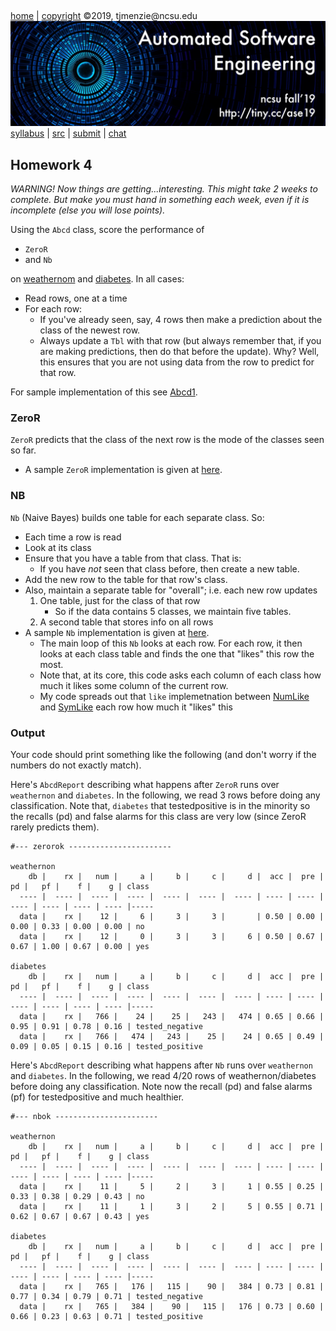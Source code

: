 <a name=top>&nbsp;<p> </a>
[home](http://tiny.cc/ase19#top) | 
[copyright](https://github.com/txt/ase19/blob/master/LICENSE.md#top) &copy;2019, tjmenzie&commat;ncsu.edu 
<br> [<img width=900 src="https://raw.githubusercontent.com/txt/ase19/master/etc/img/banner.png">](http://tiny.cc/ase19)<br> 
[syllabus](https://github.com/txt/ase19/blob/master/syllabus.md#top) | 
[src](http://menzies.us/fun) | 
[submit](http://tiny.cc/ase19give) | 
[chat](https://ase19.slack.com/) 

## Homework 4

<em>WARNING! Now things are getting...interesting. This might take 2 weeks to complete. But make you must hand in something each week, even if it is incomplete (else you will lose points).</em>

Using the `Abcd` class, score the performance of

- `ZeroR`
- and `Nb` 

on [weathernom](https://github.com/timm/fun/blob/master/data/weathernon.csv)
and [diabetes](https://github.com/timm/fun/blob/master/data/diabetes.csv).
In all cases:

- Read rows, one at a time
- For each row:
  - If you've already seen, say, 4 rows then make a prediction about the class of the newest row.
  - Always update a `Tbl` with that row (but always remember that, if you are making
    predictions, then do that before the update). Why? Well, this ensures that you
    are not using data from the row to predict for that row.

For sample implementation of this 
see [Abcd1](http://menzies.us/fun/abcd).

### ZeroR

`ZeroR` predicts that the class of the next row is the mode of the classes seen so far.

- A sample `ZeroR` implementation is given at [here](http://menzies.us/fun/zeror).

### NB

`Nb` (Naive Bayes) builds one table for each separate class. So:

- Each time a row is read
- Look at its class
- Ensure that you have a table from that class. That is:
  - If you have _not_ seen that class before, then create a new table.
- Add the new row to the table for that row's class.
- Also, maintain a separate table for "overall"; i.e. each new row
  updates 
  1. One table, just for the class of that row
     - So if the data contains 5 classes, we maintain five tables.
  2. A second table that stores info on all rows
- A sample `Nb` implementation is given at [here](http://menzies.us/fun/nb).
  - The main loop of this `Nb` looks at each row. For each row, it then looks
    at each class table and finds the one that "likes" this row the most.
  - Note that, at its core, this code asks each column of each class how much
    it likes some column of the current row.
  - My code spreads out that `like` implemetnation between 
    [NumLike](http://menzies.us/fun/num#like) 
    and 
    [SymLike](http://menzies.us/fun/sym#like) 
    each row how much it "likes" this

### Output

Your code should print something like the following (and don't worry if the numbers do not exactly match).

Here's `AbcdReport` describing what happens after
`ZeroR` runs over `weathernon` and `diabetes`. In the following,
we read 3 rows before doing any classification.
Note that, `diabetes` that testedpositive is in the minority
so the recalls (pd) and false alarms for this class are very low
(since ZeroR rarely predicts them).

```
#--- zerorok -----------------------

weathernon
    db |    rx |   num |     a |     b |     c |     d |  acc |  pre |   pd |   pf |    f |    g | class
  ---- |  ---- |  ---- |  ---- |  ---- |  ---- |  ---- | ---- | ---- | ---- | ---- | ---- | ---- |-----
  data |    rx |    12 |     6 |     3 |     3 |       | 0.50 | 0.00 | 0.00 | 0.33 | 0.00 | 0.00 | no
  data |    rx |    12 |     0 |     3 |     3 |     6 | 0.50 | 0.67 | 0.67 | 1.00 | 0.67 | 0.00 | yes

diabetes
    db |    rx |   num |     a |     b |     c |     d |  acc |  pre |   pd |   pf |    f |    g | class
  ---- |  ---- |  ---- |  ---- |  ---- |  ---- |  ---- | ---- | ---- | ---- | ---- | ---- | ---- |-----
  data |    rx |   766 |    24 |    25 |   243 |   474 | 0.65 | 0.66 | 0.95 | 0.91 | 0.78 | 0.16 | tested_negative
  data |    rx |   766 |   474 |   243 |    25 |    24 | 0.65 | 0.49 | 0.09 | 0.05 | 0.15 | 0.16 | tested_positive
```

Here's `AbcdReport` describing what happens after
`Nb` runs over `weathernon` and `diabetes`. In the following,
we read 4/20 rows of weathernon/diabetes
before doing any classification. Note now the recall (pd) and
false alarms (pf) for testedpositive and much healthier.

```
#--- nbok -----------------------

weathernon
    db |    rx |   num |     a |     b |     c |     d |  acc |  pre |   pd |   pf |    f |    g | class
  ---- |  ---- |  ---- |  ---- |  ---- |  ---- |  ---- | ---- | ---- | ---- | ---- | ---- | ---- |-----
  data |    rx |    11 |     5 |     2 |     3 |     1 | 0.55 | 0.25 | 0.33 | 0.38 | 0.29 | 0.43 | no
  data |    rx |    11 |     1 |     3 |     2 |     5 | 0.55 | 0.71 | 0.62 | 0.67 | 0.67 | 0.43 | yes

diabetes
    db |    rx |   num |     a |     b |     c |     d |  acc |  pre |   pd |   pf |    f |    g | class
  ---- |  ---- |  ---- |  ---- |  ---- |  ---- |  ---- | ---- | ---- | ---- | ---- | ---- | ---- |-----
  data |    rx |   765 |   176 |   115 |    90 |   384 | 0.73 | 0.81 | 0.77 | 0.34 | 0.79 | 0.71 | tested_negative
  data |    rx |   765 |   384 |    90 |   115 |   176 | 0.73 | 0.60 | 0.66 | 0.23 | 0.63 | 0.71 | tested_positive
```
